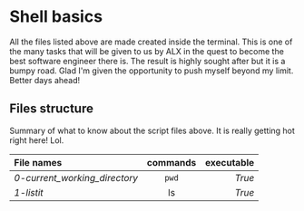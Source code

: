 # Shell basics
All the files listed above are made created inside the terminal. This is one of the many tasks that will be given to us by ALX in the quest to become the best software engineer there is. The result is highly sought after but it is a bumpy road. Glad I'm given the opportunity to push myself beyond my limit. Better days ahead!
## Files structure
Summary of what to know about the script files above. It is really getting hot right here! Lol.

| File names | commands | executable |
| :---    |  :---:    | ---:  |
| *0-current_working_directory* | `pwd` | _True_
| *1-listit* | ls | _True_
